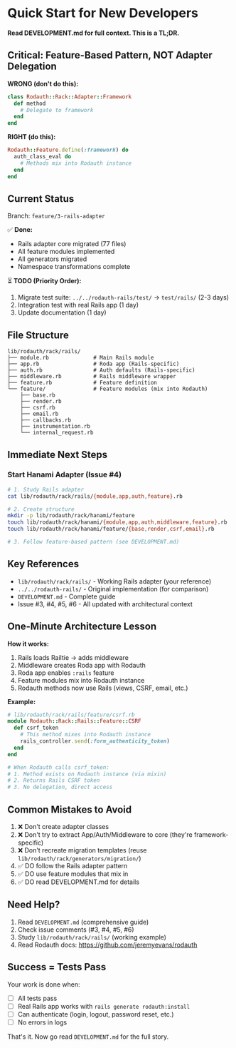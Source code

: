 # Quick Start for New Developers

**Read DEVELOPMENT.md for full context. This is a TL;DR.**

## Critical: Feature-Based Pattern, NOT Adapter Delegation

**WRONG (don't do this):**

```ruby
class Rodauth::Rack::Adapter::Framework
  def method
    # Delegate to framework
  end
end
```

**RIGHT (do this):**

```ruby
Rodauth::Feature.define(:framework) do
  auth_class_eval do
    # Methods mix into Rodauth instance
  end
end
```

## Current Status

Branch: `feature/3-rails-adapter`

✅ **Done:**

- Rails adapter core migrated (77 files)
- All feature modules implemented
- All generators migrated
- Namespace transformations complete

⏳ **TODO (Priority Order):**

1. Migrate test suite: `../../rodauth-rails/test/` → `test/rails/` (2-3 days)
2. Integration test with real Rails app (1 day)
3. Update documentation (1 day)

## File Structure

```text
lib/rodauth/rack/rails/
├── module.rb              # Main Rails module
├── app.rb                 # Roda app (Rails-specific)
├── auth.rb                # Auth defaults (Rails-specific)
├── middleware.rb          # Rails middleware wrapper
├── feature.rb             # Feature definition
└── feature/               # Feature modules (mix into Rodauth)
    ├── base.rb
    ├── render.rb
    ├── csrf.rb
    ├── email.rb
    ├── callbacks.rb
    ├── instrumentation.rb
    └── internal_request.rb
```

## Immediate Next Steps

### Start Hanami Adapter (Issue #4)

```bash
# 1. Study Rails adapter
cat lib/rodauth/rack/rails/{module,app,auth,feature}.rb

# 2. Create structure
mkdir -p lib/rodauth/rack/hanami/feature
touch lib/rodauth/rack/hanami/{module,app,auth,middleware,feature}.rb
touch lib/rodauth/rack/hanami/feature/{base,render,csrf,email}.rb

# 3. Follow feature-based pattern (see DEVELOPMENT.md)
```

## Key References

- `lib/rodauth/rack/rails/` - Working Rails adapter (your reference)
- `../../rodauth-rails/` - Original implementation (for comparison)
- `DEVELOPMENT.md` - Complete guide
- Issue #3, #4, #5, #6 - All updated with architectural context

## One-Minute Architecture Lesson

**How it works:**

1. Rails loads Railtie → adds middleware
2. Middleware creates Roda app with Rodauth
3. Roda app enables `:rails` feature
4. Feature modules mix into Rodauth instance
5. Rodauth methods now use Rails (views, CSRF, email, etc.)

**Example:**

```ruby
# lib/rodauth/rack/rails/feature/csrf.rb
module Rodauth::Rack::Rails::Feature::CSRF
  def csrf_token
    # This method mixes into Rodauth instance
    rails_controller.send(:form_authenticity_token)
  end
end

# When Rodauth calls csrf_token:
# 1. Method exists on Rodauth instance (via mixin)
# 2. Returns Rails CSRF token
# 3. No delegation, direct access
```

## Common Mistakes to Avoid

1. ❌ Don't create adapter classes
2. ❌ Don't try to extract App/Auth/Middleware to core (they're framework-specific)
3. ❌ Don't recreate migration templates (reuse `lib/rodauth/rack/generators/migration/`)
4. ✅ DO follow the Rails adapter pattern
5. ✅ DO use feature modules that mix in
6. ✅ DO read DEVELOPMENT.md for details

## Need Help?

1. Read `DEVELOPMENT.md` (comprehensive guide)
2. Check issue comments (#3, #4, #5, #6)
3. Study `lib/rodauth/rack/rails/` (working example)
4. Read Rodauth docs: <https://github.com/jeremyevans/rodauth>

## Success = Tests Pass

Your work is done when:

- [ ] All tests pass
- [ ] Real Rails app works with `rails generate rodauth:install`
- [ ] Can authenticate (login, logout, password reset, etc.)
- [ ] No errors in logs

That's it. Now go read `DEVELOPMENT.md` for the full story.
